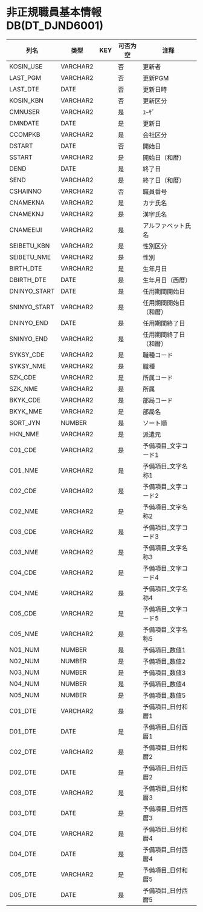 # 非正規職員基本情報DB(DT_DJND6001)
| 列名   | 类型   | KEY  | 可否为空 | 注释   |
| ---- | ---- | ---- | ---- | ---- |
|KOSIN_USE|VARCHAR2||否|更新者|
|LAST_PGM|VARCHAR2||否|更新PGM|
|LAST_DTE|DATE||否|更新日時|
|KOSIN_KBN|VARCHAR2||否|更新区分|
|CMNUSER|VARCHAR2||是|ﾕｰｻﾞ|
|DMNDATE|DATE||是|更新日|
|CCOMPKB|VARCHAR2||是|会社区分|
|DSTART|DATE||否|開始日|
|SSTART|VARCHAR2||是|開始日（和暦）|
|DEND|DATE||是|終了日|
|SEND|VARCHAR2||是|終了日（和暦）|
|CSHAINNO|VARCHAR2||否|職員番号|
|CNAMEKNA|VARCHAR2||是|カナ氏名|
|CNAMEKNJ|VARCHAR2||是|漢字氏名|
|CNAMEEIJI|VARCHAR2||是|アルファベット氏名|
|SEIBETU_KBN|VARCHAR2||是|性別区分|
|SEIBETU_NME|VARCHAR2||是|性別|
|BIRTH_DTE|VARCHAR2||是|生年月日|
|DBIRTH_DTE|DATE||是|生年月日（西暦）|
|DNINYO_START|DATE||是|任用期間開始日|
|SNINYO_START|VARCHAR2||是|任用期間開始日（和暦）|
|DNINYO_END|DATE||是|任用期間終了日|
|SNINYO_END|VARCHAR2||是|任用期間終了日（和暦）|
|SYKSY_CDE|VARCHAR2||是|職種コード|
|SYKSY_NME|VARCHAR2||是|職種|
|SZK_CDE|VARCHAR2||是|所属コード|
|SZK_NME|VARCHAR2||是|所属|
|BKYK_CDE|VARCHAR2||是|部局コード|
|BKYK_NME|VARCHAR2||是|部局名|
|SORT_JYN|NUMBER||是|ソート順|
|HKN_NME|VARCHAR2||是|派遣元|
|C01_CDE|VARCHAR2||是|予備項目_文字コード1|
|C01_NME|VARCHAR2||是|予備項目_文字名称1|
|C02_CDE|VARCHAR2||是|予備項目_文字コード2|
|C02_NME|VARCHAR2||是|予備項目_文字名称2|
|C03_CDE|VARCHAR2||是|予備項目_文字コード3|
|C03_NME|VARCHAR2||是|予備項目_文字名称3|
|C04_CDE|VARCHAR2||是|予備項目_文字コード4|
|C04_NME|VARCHAR2||是|予備項目_文字名称4|
|C05_CDE|VARCHAR2||是|予備項目_文字コード5|
|C05_NME|VARCHAR2||是|予備項目_文字名称5|
|N01_NUM|NUMBER||是|予備項目_数値1|
|N02_NUM|NUMBER||是|予備項目_数値2|
|N03_NUM|NUMBER||是|予備項目_数値3|
|N04_NUM|NUMBER||是|予備項目_数値4|
|N05_NUM|NUMBER||是|予備項目_数値5|
|C01_DTE|VARCHAR2||是|予備項目_日付和暦1|
|D01_DTE|DATE||是|予備項目_日付西暦1|
|C02_DTE|VARCHAR2||是|予備項目_日付和暦2|
|D02_DTE|DATE||是|予備項目_日付西暦2|
|C03_DTE|VARCHAR2||是|予備項目_日付和暦3|
|D03_DTE|DATE||是|予備項目_日付西暦3|
|C04_DTE|VARCHAR2||是|予備項目_日付和暦4|
|D04_DTE|DATE||是|予備項目_日付西暦4|
|C05_DTE|VARCHAR2||是|予備項目_日付和暦5|
|D05_DTE|DATE||是|予備項目_日付西暦5|
